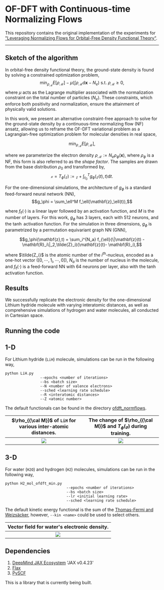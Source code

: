 # OF-DFT with Continuous-time Normalizing Flows

This repository contains the original implementation of the experiments for ["Leveraging Normalizing Flows for Orbital-Free Density Functional Theory"](https://arxiv.org/abs/2404.08764).

--------------------

## Sketch of the algorithm

In orbital-free density functional theory, the ground-state density is found by solving a constrained optimization problem,
    $$\min_{\rho_\mathcal{M}}  E[\rho_\mathcal{M}] - \mu \left(\int \rho_\mathcal{M} \mathrm{d} \mathbf{x} - N_{e} \right ) \ \text{s.t. } \rho_\mathcal{M} \geq 0,$$ 
where $\mu$ acts as the Lagrange multiplier associated with the normalization constraint on the total number of particles $\left(N_{e}\right)$. These constraints, which enforce both positivity and normalization, 
ensure the attainment of physically valid solutions.

In this work, we present an alternative constraint-free approach to solve for the ground-state density by a continuous-time normalizing flow (NF) ansatz, allowing us to reframe the OF-DFT variational problem as a Lagrangian-free optimization problem for molecular densities in real space,
<!---  
$$\min_{\rho_\mathcal{M}}  E[\rho_\mathcal{M}] \cancel{- \mu \left(\int \rho_\mathcal{M} \mathrm{d} \mathbf{x} - N_{e} \right )} \ \text{s.t. } \rho_\mathcal{M} \geq 0.$$  
--->
$$\min_{\rho_\mathcal{M}}  E[\rho_\mathcal{M}],$$

where we parameterize the electron density $\rho_\mathcal{M} := N_{e}  \rho_{\phi}(\mathbf{x})$, where $\rho_{\phi}$ is a NF, this form is also referred to as the *shape factor*. The samples are drawn from the base distribution $\rho_0$ and transformed by, $$\mathcal{x} = T_\phi(\mathcal{z}) := \mathcal{z} + \int_{t_{0}}^{T} g_\phi(\mathcal{z}(t),t) \mathrm{d}t.$$

For the one-dimensional simulations, the architecture of $g_\phi$ is a standard feed-forward neural network (NN),
$$g_\phi = \sum_\ell^M f_\ell(\mathbf{z}_\ell(t)),$$

where $f_\ell(\cdot)$ is a linear layer followed by an activation function, and $M$ is the number of layers. For this work, $g_\phi$ has 3 layers, each with 512 neurons, and the $\tanh$ activation function. For the simulation in three dimensions, $g_\phi$ is parametrized by a permutation equivariant graph NN (GNN), 

$$g_\phi(\mathbf{z},t) = \sum_i^{N_a} f_{\ell}(\|\mathbf{z}(t) - \mathbf{R}_i\|_2,\tilde{Z}_i)(\mathbf{z}(t)- \mathbf{R}_i),$$

where $\tilde{Z_i}$ is the atomic number of the $i^{th}$-nucleus, encoded as a one-hot vector ($[0,\cdots,1_{i},\cdots,0]$), $N_a$ is the number of nucleus in the molecule, and $f_{\ell}(\cdot)$ is a feed-forward NN with $64$ neurons per layer, also with the $\tanh$ activation function.

## Results

We successfully replicate the electronic density for the one-dimensional Lithium hydride molecule with varying interatomic distances, as well as comprehensive simulations of hydrogen and water molecules, all conducted in
Cartesian space.

## Running the code 

## 1-D 
For Lithium hydride ($\texttt{LiH}$) molecule, simulations can be run in the following way, 
```
python LiH.py
                --epochs <number of iterations>
                --bs <batch size>
                --N <number of valence electrons>
                --sched <learning rate schedule>
                --R <interatomic distances>
                --Z <atomic number> 
```
The default functionals can be found in the directory [ofdft_normflows](https://github.com/RodrigoAVargasHdz/ofdft_normflows/tree/ml4phys2023/ofdft_normflows#readme).

|$\rho_{{\cal M}}$ of $\texttt{LiH}$ for various inter-atomic distances.|The change of $\rho_{{\cal M}}$ and $T_\phi(\mathcal{z})$ during training.|
|:--:|:--:|
|![](https://github.com/RodrigoAVargasHdz/ofdft_normflows/blob/dev_OF-DFT_JPC/Assets/DiffR.png)|![](https://github.com/RodrigoAVargasHdz/ofdft_normflows/blob/dev_OF-DFT_JPC/Assets/LiH_ODE.gif)|

## 3-D 
For water ($\texttt{H2O}$) and hydrogen ($\texttt{H2}$) molecules, simulations can be run in the following way,
```
python H2_mol_ofdft_min.py
                            --epochs <number of iterations>
                            --bs <batch size>
                            --lr <initial learning rate>
                            --sched <learning rate schedule>          
```
The default kinetic energy functional is the sum of the [Thomas-Fermi and Weizsäcker](https://github.com/RodrigoAVargasHdz/ofdft_normflows/tree/ml4phys2023/ofdft_normflows#readme), however, ``` --kin <name> ``` could be used to select others.

|Vector field for water's electronic density.|
|:----:|
|![](https://github.com/RodrigoAVargasHdz/ofdft_normalizing-flows/blob/main/Assets/Vector_field.gif)| 




## Dependencies

1. [DeepMind JAX Ecosystem]([jax.readthedocs.io/](https://deepmind.google/discover/blog/using-jax-to-accelerate-our-research/)) 'JAX v0.4.23' 
2. [Flax](flax.readthedocs.io/)
3. [PySCF](pyscf.org/)

This is a library that is currently being built.
